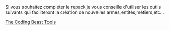 Si vous souhaitez compléter le repack je vous conseille d'utiliser les outils suivants qui faciliteront la création de nouvelles armes,entités,métiers,etc...

<a href="http://www.thecodingbeast.com/tools" title="The Coding Beast Tools" target="_blank">The Coding Beast Tools</a> 
